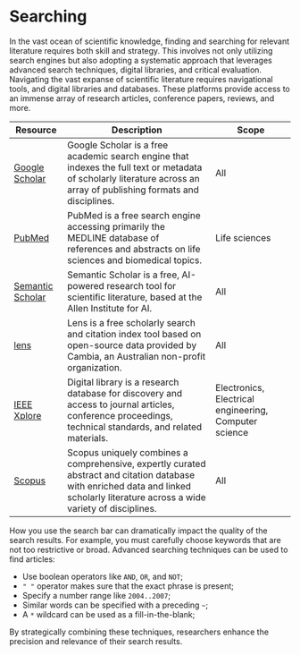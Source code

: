 # Searching

In the vast ocean of scientific knowledge, finding and searching for relevant literature requires both skill and strategy.
This involves not only utilizing search engines but also adopting a systematic approach that leverages advanced search techniques, digital libraries, and critical evaluation.
Navigating the vast expanse of scientific literature requires navigational tools, and digital libraries and databases.
These platforms provide access to an immense array of research articles, conference papers, reviews, and more.

| Resource | Description | Scope |
| -------- | ----------- | ----- |
| [Google Scholar](https://scholar.google.com/) | Google Scholar is a free academic search engine that indexes the full text or metadata of scholarly literature across an array of publishing formats and disciplines. | All |
| [PubMed](https://pubmed.ncbi.nlm.nih.gov/) | PubMed is a free search engine accessing primarily the MEDLINE database of references and abstracts on life sciences and biomedical topics. | Life sciences |
| [Semantic Scholar](https://www.semanticscholar.org/) | Semantic Scholar is a free, AI-powered research tool for scientific literature, based at the Allen Institute for AI. | All |
| [lens](https://www.lens.org/lens/search/scholar/structured) | Lens is a free scholarly search and citation index tool based on open-source data provided by Cambia, an Australian non-profit organization. | All |
| [IEEE Xplore](https://ieeexplore.ieee.org/Xplore/home.jsp) | Digital library is a research database for discovery and access to journal articles, conference proceedings, technical standards, and related materials. | Electronics, Electrical engineering, Computer science |
| [Scopus](https://www.scopus.com/) | Scopus uniquely combines a comprehensive, expertly curated abstract and citation database with enriched data and linked scholarly literature across a wide variety of disciplines. | All |

How you use the search bar can dramatically impact the quality of the search results.
For example, you must carefully choose keywords that are not too restrictive or broad.
Advanced searching techniques can be used to find articles:

-   Use boolean operators like `AND`, `OR`, and `NOT`;
-   `" "` operator makes sure that the exact phrase is present;
-   Specify a number range like `2004..2007`;
-   Similar words can be specified with a preceding `~`;
-   A `*` wildcard can be used as a fill-in-the-blank;

By strategically combining these techniques, researchers enhance the precision and relevance of their search results.
